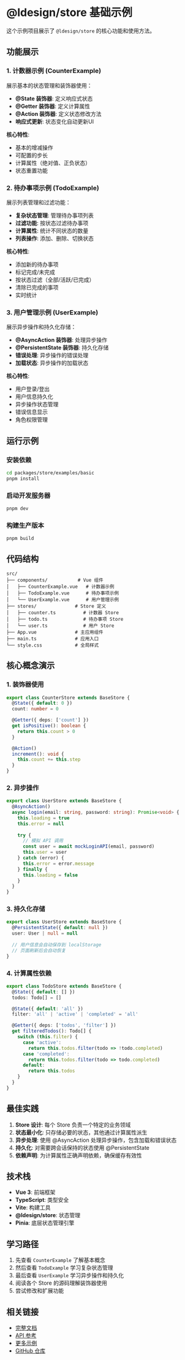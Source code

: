 # @ldesign/store 基础示例

这个示例项目展示了 `@ldesign/store` 的核心功能和使用方法。

## 功能展示

### 1. 计数器示例 (CounterExample)
展示基本的状态管理和装饰器使用：

- **@State 装饰器**: 定义响应式状态
- **@Getter 装饰器**: 定义计算属性
- **@Action 装饰器**: 定义状态修改方法
- **响应式更新**: 状态变化自动更新UI

**核心特性**:
- 基本的增减操作
- 可配置的步长
- 计算属性（绝对值、正负状态）
- 状态重置功能

### 2. 待办事项示例 (TodoExample)
展示列表管理和过滤功能：

- **复杂状态管理**: 管理待办事项列表
- **过滤功能**: 按状态过滤待办事项
- **计算属性**: 统计不同状态的数量
- **列表操作**: 添加、删除、切换状态

**核心特性**:
- 添加新的待办事项
- 标记完成/未完成
- 按状态过滤（全部/活跃/已完成）
- 清除已完成的事项
- 实时统计

### 3. 用户管理示例 (UserExample)
展示异步操作和持久化存储：

- **@AsyncAction 装饰器**: 处理异步操作
- **@PersistentState 装饰器**: 持久化存储
- **错误处理**: 异步操作的错误处理
- **加载状态**: 异步操作的加载状态

**核心特性**:
- 用户登录/登出
- 用户信息持久化
- 异步操作状态管理
- 错误信息显示
- 角色权限管理

## 运行示例

### 安装依赖
```bash
cd packages/store/examples/basic
pnpm install
```

### 启动开发服务器
```bash
pnpm dev
```

### 构建生产版本
```bash
pnpm build
```

## 代码结构

```
src/
├── components/           # Vue 组件
│   ├── CounterExample.vue   # 计数器示例
│   ├── TodoExample.vue      # 待办事项示例
│   └── UserExample.vue      # 用户管理示例
├── stores/              # Store 定义
│   ├── counter.ts          # 计数器 Store
│   ├── todo.ts             # 待办事项 Store
│   └── user.ts             # 用户 Store
├── App.vue              # 主应用组件
├── main.ts              # 应用入口
└── style.css            # 全局样式
```

## 核心概念演示

### 1. 装饰器使用

```typescript
export class CounterStore extends BaseStore {
  @State({ default: 0 })
  count: number = 0

  @Getter({ deps: ['count'] })
  get isPositive(): boolean {
    return this.count > 0
  }

  @Action()
  increment(): void {
    this.count += this.step
  }
}
```

### 2. 异步操作

```typescript
export class UserStore extends BaseStore {
  @AsyncAction()
  async login(email: string, password: string): Promise<void> {
    this.loading = true
    this.error = null
    
    try {
      // 模拟 API 调用
      const user = await mockLoginAPI(email, password)
      this.user = user
    } catch (error) {
      this.error = error.message
    } finally {
      this.loading = false
    }
  }
}
```

### 3. 持久化存储

```typescript
export class UserStore extends BaseStore {
  @PersistentState({ default: null })
  user: User | null = null
  
  // 用户信息会自动保存到 localStorage
  // 页面刷新后会自动恢复
}
```

### 4. 计算属性依赖

```typescript
export class TodoStore extends BaseStore {
  @State({ default: [] })
  todos: Todo[] = []

  @State({ default: 'all' })
  filter: 'all' | 'active' | 'completed' = 'all'

  @Getter({ deps: ['todos', 'filter'] })
  get filteredTodos(): Todo[] {
    switch (this.filter) {
      case 'active':
        return this.todos.filter(todo => !todo.completed)
      case 'completed':
        return this.todos.filter(todo => todo.completed)
      default:
        return this.todos
    }
  }
}
```

## 最佳实践

1. **Store 设计**: 每个 Store 负责一个特定的业务领域
2. **状态最小化**: 只存储必要的状态，其他通过计算属性派生
3. **异步处理**: 使用 @AsyncAction 处理异步操作，包含加载和错误状态
4. **持久化**: 对需要跨会话保持的状态使用 @PersistentState
5. **依赖声明**: 为计算属性正确声明依赖，确保缓存有效性

## 技术栈

- **Vue 3**: 前端框架
- **TypeScript**: 类型安全
- **Vite**: 构建工具
- **@ldesign/store**: 状态管理
- **Pinia**: 底层状态管理引擎

## 学习路径

1. 先查看 `CounterExample` 了解基本概念
2. 然后查看 `TodoExample` 学习复杂状态管理
3. 最后查看 `UserExample` 学习异步操作和持久化
4. 阅读各个 Store 的源码理解装饰器使用
5. 尝试修改和扩展功能

## 相关链接

- [完整文档](../../docs/)
- [API 参考](../../docs/api/)
- [更多示例](../)
- [GitHub 仓库](https://github.com/ldesign/store)
